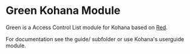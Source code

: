 # Green Kohana Module

Green is a Access Control List module for Kohana based on [Red](https://github.com/Phrax1337/kohana-red).

For documentation see the guide/ subfolder or use Kohana's userguide module.